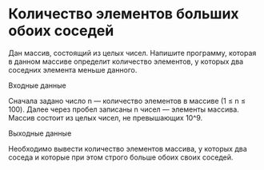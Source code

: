 # Количество элементов больших обоих соседей
Дан массив, состоящий из целых чисел. Напишите программу, которая в данном массиве определит количество элементов, у которых два соседних элемента меньше данного.

Входные данные

Сначала задано число n — количество элементов в массиве (1 ≤ n ≤ 100). Далее через пробел записаны n чисел — элементы массива. Массив состоит из целых чисел, не превышающих 10^9.

Выходные данные

Необходимо вывести количество элементов массива, у которых два соседа и которые при этом строго больше обоих своих соседей.
